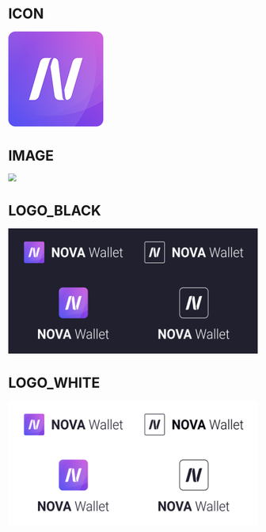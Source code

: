 
# ICON
![](icon/icon_192x192.png)

# IMAGE
![](icon/product-image_1200x630.png)

# LOGO_BLACK
![](preview/logo_balck_bg.png)

# LOGO_WHITE
![](preview/logo_white_bg.png)
